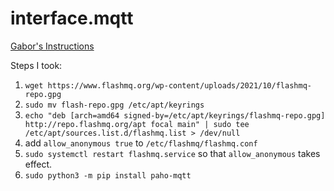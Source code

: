 # interface.mqtt

[Gabor's Instructions](https://github.com/RIAPS/example.mqnr/blob/accff50375c904a468dbd4c22b7c07f26b8e62fe/MQTTNodeRed/README.md)

Steps I took:
1. ```wget https://www.flashmq.org/wp-content/uploads/2021/10/flashmq-repo.gpg```
2. `sudo mv flash-repo.gpg /etc/apt/keyrings`
3. ```echo "deb [arch=amd64 signed-by=/etc/apt/keyrings/flashmq-repo.gpg] http://repo.flashmq.org/apt focal main" | sudo tee /etc/apt/sources.list.d/flashmq.list > /dev/null```
4. add `allow_anonymous true` to `/etc/flashmq/flashmq.conf`
5. `sudo systemctl restart flashmq.service` so that `allow_anonymous` takes effect.
6. ```sudo python3 -m pip install paho-mqtt```
